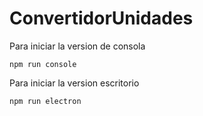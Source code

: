 # ConvertidorUnidades

Para iniciar la version de consola
```
npm run console
```

Para iniciar la version escritorio 
```
npm run electron
```
